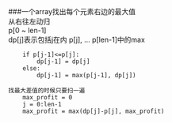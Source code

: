 ###一个array找出每个元素右边的最大值  
	从右往左动归  
	p[0 ~ len-1]  
	dp[j]表示包括j在内 p[j], ... p[len-1]中的max  

		if p[j-1]<=p[j]:  
			dp[j-1] = dp[j]  
		else:  
			dp[j-1] = max(p[j-1], dp[j])  

	找最大差值的时候只要扫一遍  
		max_profit = 0  
		j = 0:len-1  
		max_profit = max(dp[j]-p[j], max_profit)  

